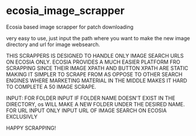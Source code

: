 # ecosia_image_scrapper
Ecosia based image scrapper for patch downloading 

very easy to use, just input the path where you want to make the new image directory and url for image websearch. 

THIS SCRAPPERS IS DESIGNED TO HANDLE ONLY IMAGE SEARCH URLS ON ECOSIA ONLY. 
ECOSIA PROVIDES A MUCH EASIER PLATFORM FRO SCRAPPING SINCE THEIR IMAGE XPATH AND BUTTON XPATH ARE STATIC MAKING IT SIMPLER TO SCRAPE FROM AS OPPOSE TO OTHER SEARCH ENGINES WHERE MARKETING MATERIAL IN THE MIDDLE MAKES IT HARD TO COMPLETE A 50 IMAGE SCRAPE. 


INPUT: 
FOR FOLDER INPUT IF FOLDER NAME DOESN'T EXIST IN THE DIRECTORY, os WILL MAKE A NEW FOLDER UNDER THE DESIRED NAME. 
FOR URL INPUT ONLY INPUT URL OF IMAGE SEARCH ON ECOSIA EXCLUSIVLY 





HAPPY SCRAPPING! 
